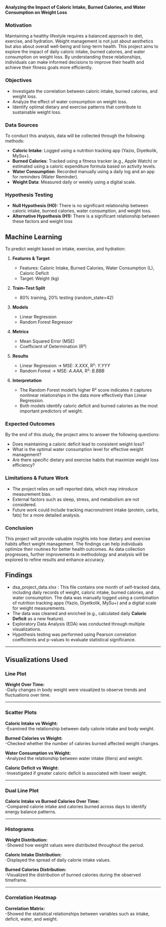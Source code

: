**Analyzing the Impact of Caloric Intake, Burned Calories, and Water Consumption on Weight Loss**

### **Motivation**

Maintaining a healthy lifestyle requires a balanced approach to diet, exercise, and hydration. Weight management is not just about aesthetics but also about overall well-being and long-term health. This project aims to explore the impact of daily caloric intake, burned calories, and water consumption on weight loss. By understanding these relationships, individuals can make informed decisions to improve their health and achieve their fitness goals more efficiently.

### **Objectives**
- Investigate the correlation between caloric intake, burned calories, and weight loss.
- Analyze the effect of water consumption on weight loss.
- Identify optimal dietary and exercise patterns that contribute to sustainable weight loss.

### **Data Sources**
To conduct this analysis, data will be collected through the following methods:

- **Caloric Intake**: Logged using a nutrition tracking app (Yazio, Diyetkolik, MySu+).
- **Burned Calories**: Tracked using a fitness tracker (e.g., Apple Watch) or estimated using a caloric expenditure formula based on activity levels.
- **Water Consumption**: Recorded manually using a daily log and an app for reminders (Water Reminder).
- **Weight Data**: Measured daily or weekly using a digital scale.

### **Hypothesis Testing**
- **Null Hypothesis (H0):** There is no significant relationship between caloric intake, burned calories, water consumption, and weight loss.
- **Alternative Hypothesis (H1):** There is a significant relationship between these factors and weight loss
## Machine Learning

To predict weight based on intake, exercise, and hydration:

1. **Features & Target**  
   - Features: Caloric Intake, Burned Calories, Water Consumption (L), Caloric Deficit  
   - Target: Weight (kg)

2. **Train–Test Split**  
   - 80% training, 20% testing (random_state=42)

3. **Models**  
   - Linear Regression  
   - Random Forest Regressor

4. **Metrics**  
   - Mean Squared Error (MSE)  
   - Coefficient of Determination (R²)

5. **Results**  
   - Linear Regression → MSE: _X.XXX_, R²: _Y.YYY_  
   - Random Forest   → MSE: _A.AAA_, R²: _B.BBB_

6. **Interpretation**  
   - The Random Forest model’s higher R² score indicates it captures nonlinear relationships in the data      more effectively than Linear Regression.  
   - Both models identify caloric deficit and burned calories as the most important predictors of weight.


### **Expected Outcomes**
By the end of this study, the project aims to answer the following questions:
- Does maintaining a caloric deficit lead to consistent weight loss?
- What is the optimal water consumption level for effective weight management?
- Are there specific dietary and exercise habits that maximize weight loss efficiency?

### **Limitations & Future Work**
- The project relies on self-reported data, which may introduce measurement bias.
- External factors such as sleep, stress, and metabolism are not considered.
- Future work could include tracking macronutrient intake (protein, carbs, fats) for a more detailed analysis.

### **Conclusion**
This project will provide valuable insights into how dietary and exercise habits affect weight management. The findings can help individuals optimize their routines for better health outcomes. As data collection progresses, further improvements in methodology and analysis will be explored to refine results and enhance accuracy.

## Findings

- dsa_project_data.xlsx :
This file contains one month of self-tracked data, including daily records of weight, caloric intake, burned calories, and water consumption. The data was manually logged using a combination of nutrition tracking apps (Yazio, Diyetkolik, MySu+) and a digital scale for weight measurements.
- The data was cleaned and enriched (e.g., calculated daily **Caloric Deficit** as a new feature).
- Exploratory Data Analysis (EDA) was conducted through multiple visualizations.
- Hypothesis testing was performed using Pearson correlation coefficients and p-values to evaluate statistical significance.

---

## Visualizations Used

### Line Plot

**Weight Over Time:**  
-Daily changes in body weight were visualized to observe trends and fluctuations over time.

---

### Scatter Plots

**Caloric Intake vs Weight:**  
-Examined the relationship between daily calorie intake and body weight.

**Burned Calories vs Weight:**  
-Checked whether the number of calories burned affected weight changes.

**Water Consumption vs Weight:**  
-Analyzed the relationship between water intake (liters) and weight.

**Caloric Deficit vs Weight:**  
-Investigated if greater caloric deficit is associated with lower weight.

---

### Dual Line Plot

**Caloric Intake vs Burned Calories Over Time:**  
-Compared calorie intake and calories burned across days to identify energy balance patterns.

---

### Histograms

**Weight Distribution:**  
-Showed how weight values were distributed throughout the period.

**Caloric Intake Distribution:**  
-Displayed the spread of daily calorie intake values.

**Burned Calories Distribution:**  
-Visualized the distribution of burned calories during the observed timeframe.

---

### Correlation Heatmap

**Correlation Matrix:**  
-Showed the statistical relationships between variables such as intake, deficit, water, and weight.

